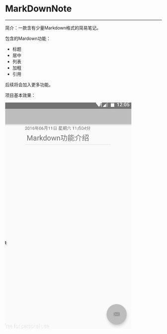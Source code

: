 # MarkDownNote
---
简介：一款含有少量Markdown格式的简易笔记。

包含的Mardown功能：

* 标题
* 居中
* 列表
* 加粗
* 引用

后续将会加入更多功能。



项目基本效果：


![main](https://github.com/GeniusVJR/MarkDownNote/blob/master/image/mengji.gif)

